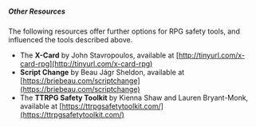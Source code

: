 ##### Other Resources
<!--spell-checker:words Jágr Kienna Stavropoulos -->

The following resources offer further options for RPG safety tools, and influenced the tools described above.

- The **X-Card** by John Stavropoulos, available at [http://tinyurl.com/x-card-rpg](http://tinyurl.com/x-card-rpg)
- **Script Change** by Beau Jágr Sheldon, available at [https://briebeau.com/scriptchange](https://briebeau.com/scriptchange)
- The **TTRPG Safety Toolkit** by Kienna Shaw and Lauren Bryant-Monk, available at [https://ttrpgsafetytoolkit.com/](https://ttrpgsafetytoolkit.com/)
